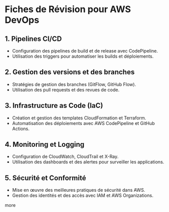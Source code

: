 # Fiches de Révision pour AWS DevOps

## 1. Pipelines CI/CD
- Configuration des pipelines de build et de release avec CodePipeline.
- Utilisation des triggers pour automatiser les builds et déploiements.

## 2. Gestion des versions et des branches
- Stratégies de gestion des branches (GitFlow, GitHub Flow).
- Utilisation des pull requests et des revues de code.

## 3. Infrastructure as Code (IaC)
- Création et gestion des templates CloudFormation et Terraform.
- Automatisation des déploiements avec AWS CodePipeline et GitHub Actions.

## 4. Monitoring et Logging
- Configuration de CloudWatch, CloudTrail et X-Ray.
- Utilisation des dashboards et des alertes pour surveiller les applications.

## 5. Sécurité et Conformité
- Mise en œuvre des meilleures pratiques de sécurité dans AWS.
- Gestion des identités et des accès avec IAM et AWS Organizations.

more
